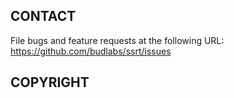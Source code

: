 ## CONTACT
File bugs and feature requests at the following URL:  
https://github.com/budlabs/ssrt/issues

## COPYRIGHT
 
